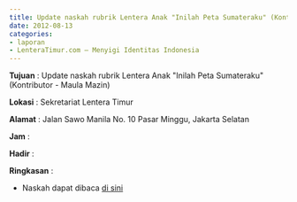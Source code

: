 ```yaml
---
title: Update naskah rubrik Lentera Anak "Inilah Peta Sumateraku" (Kontributor - Maula Mazin)
date: 2012-08-13
categories:
- laporan
- LenteraTimur.com – Menyigi Identitas Indonesia
---
```


**Tujuan** : Update naskah rubrik Lentera Anak "Inilah Peta Sumateraku" (Kontributor - Maula Mazin)

**Lokasi** : Sekretariat Lentera Timur 

**Alamat** : Jalan Sawo Manila No. 10 Pasar Minggu, Jakarta Selatan

**Jam** : 

**Hadir** :  


**Ringkasan** : 
* Naskah dapat dibaca [di sini](http://www.lenteratimur.com/2012/08/inilah-peta-sumateraku/)
